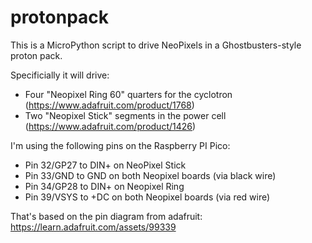 # protonpack

This is a MicroPython script to drive NeoPixels in a
Ghostbusters-style proton pack.

Specificially it will drive:
- Four "Neopixel Ring 60" quarters for the cyclotron
  (https://www.adafruit.com/product/1768)
- Two "Neopixel Stick" segments in the power cell
  (https://www.adafruit.com/product/1426)

I'm using the following pins on the Raspberry PI Pico:
- Pin 32/GP27 to DIN+ on NeoPixel Stick
- Pin 33/GND to GND on both Neopixel boards (via black wire)
- Pin 34/GP28 to DIN+ on Neopixel Ring
- Pin 39/VSYS to +DC on both Neopixel boards (via red wire)

That's based on the pin diagram from adafruit:
https://learn.adafruit.com/assets/99339
